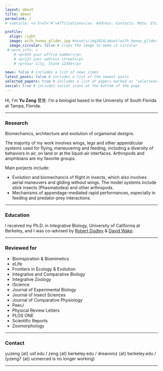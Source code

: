 ```yaml
---
layout: about
title: about
permalink: /
# subtitle: <a href='#'>Affiliations</a>. Address. Contacts. Moto. Etc.

profile:
  align: right
  image: with_honey_glider.jpg #assets/img2024/about/with_honey_glider.jpg
  image_circular: false # crops the image to make it circular
 # more_info: >
    # <p>555 your office number</p>
    # <p>123 your address street</p>
    # <p>Your City, State 12345</p>

news: false # includes a list of news items
latest_posts: false # includes a list of the newest posts
selected_papers: true # includes a list of papers marked as "selected={true}"
social: true # includes social icons at the bottom of the page
---
```


<!--![borneo cicada](assets/img/borneo_cicada.jpeg){:class="img-responsive"}{:height="200px"}-->
<!--{:width="25%"}-->  

Hi, I'm **Yu Zeng** 曾昱. I’m a biologist based in the University of South Florida at Tampa, Florida.

----

### Research
Biomechanics, architecture and evolution of organismal designs. 

The majority of my work involves wings, legs and other appendicular systems used for flying, maneuvering and feeding, including a diversity of behaviors in air, on land or at the liquid-air interfaces. Arthropods and amphibians are my favorite groups. 

Main porjects include:
* Evolution and biomechancis of flight in insects, which also involves aerial maneuvers and gliding without wings. The model systems include stick insects (Phasmatodea) and other arthropods. 
* Mechanisms of appendage-mediated rapid performances, especially in feeding and predator-prey interactions. 

----

### Education
I received my Ph.D. in Integrative Biology, University of California at Berkeley, and I was co-advised by [Robert Dudley](https://berkeleyflightlab.org) & [David Wake](https://wakelab.berkeley.edu/).

----

### Reviewed for
* Bioinspiration & Biomimetics
* eLife
* Frontiers in Ecology & Evolution 
* Integrative and Comparative Biology
* Integrative Zoology
* iScience
* Journal of Experimental Biology
* Journal of Insect Sciences
* Journal of Comparative Physiology
* PeerJ
* Physical Review Letters
* PLOS ONE
* Scientific Reports
* Zoomorphology

----

### Contact
yuzeng {at} usf.edu / zeng {at} berkeley.edu / dreavoniz {at} berkeley.edu  / (yzeng7 {at} ucmerced is no longer working)

----
<!--How to pronounce my name? My first name Yu ([昱](https://chinese.yabla.com/chinese-english-pinyin-dictionary.php?define=%E6%98%B1)): it has a final "[-ü](https://resources.allsetlearning.com/chinese/pronunciation/-%C3%BC)", see details [here](https://resources.allsetlearning.com/chinese/pronunciation/Yu) and [this YouTube video](https://www.youtube.com/watch?v=XwG_jp42GhA).-->

<!-- > Write  **about** yourself. Link to your favorite [subreddit](http://reddit.com). You can put a picture in, too. The code is already in, just name your picture `prof_pic.jpg` and put it in the `img/` folder. -->

<!--more things-->

<!-- Put your address / P.O. box / other info right below your picture. You can also disable any of these elements by editing `profile` property of the YAML header of your `_pages/about.md`. Edit `_bibliography/papers.bib` and Jekyll will render your [publications page](/al-folio/publications/) automatically.--> 

<!-- Link to your social media connections, too. This theme is set up to use [Font Awesome icons](https://fontawesome.com/) and [Academicons](https://jpswalsh.github.io/academicons/), like the ones below. Add your Facebook, Twitter, LinkedIn, Google Scholar, or just disable all of them.--> 

